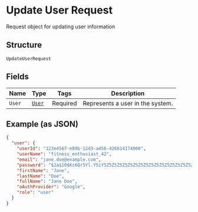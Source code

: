 
# Update User Request

Request object for updating user information

## Structure

`UpdateUserRequest`

## Fields

| Name | Type | Tags | Description |
|  --- | --- | --- | --- |
| `User` | [`User`](../../doc/models/user.md) | Required | Represents a user in the system. |

## Example (as JSON)

```json
{
  "user": {
    "userId": "123e4567-e89b-12d3-a456-426614174000",
    "userName": "fitness_enthusiast_42",
    "email": "jane.doe@example.com",
    "password": "$2a$10$Ks6Qr5Yl.Y5iY5Z5Z5Z5Z5Z5Z5Z5Z5Z5Z5Z5Z5Z5Z5Z5Z5Z5Z5",
    "firstName": "Jane",
    "lastName": "Doe",
    "fullName": "Jane Doe",
    "oAuthProvider": "Google",
    "role": "user"
  }
}
```


